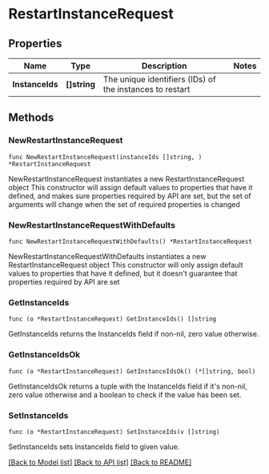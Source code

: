 # RestartInstanceRequest

## Properties

Name | Type | Description | Notes
------------ | ------------- | ------------- | -------------
**InstanceIds** | **[]string** | The unique identifiers (IDs) of the instances to restart | 

## Methods

### NewRestartInstanceRequest

`func NewRestartInstanceRequest(instanceIds []string, ) *RestartInstanceRequest`

NewRestartInstanceRequest instantiates a new RestartInstanceRequest object
This constructor will assign default values to properties that have it defined,
and makes sure properties required by API are set, but the set of arguments
will change when the set of required properties is changed

### NewRestartInstanceRequestWithDefaults

`func NewRestartInstanceRequestWithDefaults() *RestartInstanceRequest`

NewRestartInstanceRequestWithDefaults instantiates a new RestartInstanceRequest object
This constructor will only assign default values to properties that have it defined,
but it doesn't guarantee that properties required by API are set

### GetInstanceIds

`func (o *RestartInstanceRequest) GetInstanceIds() []string`

GetInstanceIds returns the InstanceIds field if non-nil, zero value otherwise.

### GetInstanceIdsOk

`func (o *RestartInstanceRequest) GetInstanceIdsOk() (*[]string, bool)`

GetInstanceIdsOk returns a tuple with the InstanceIds field if it's non-nil, zero value otherwise
and a boolean to check if the value has been set.

### SetInstanceIds

`func (o *RestartInstanceRequest) SetInstanceIds(v []string)`

SetInstanceIds sets InstanceIds field to given value.



[[Back to Model list]](../README.md#documentation-for-models) [[Back to API list]](../README.md#documentation-for-api-endpoints) [[Back to README]](../README.md)


